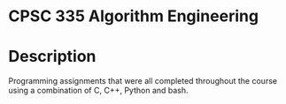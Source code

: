 # CPSC 335 Algorithm Engineering

# Description

Programming assignments that were all completed throughout the course using a combination of C, C++, Python and bash. 
